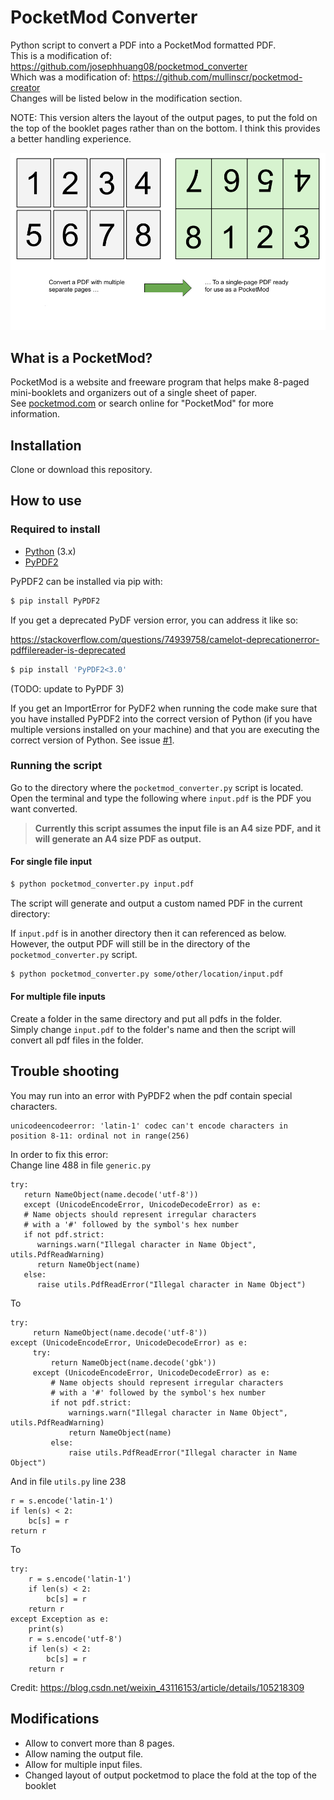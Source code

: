 # PocketMod Converter

Python script to convert a PDF into a PocketMod formatted PDF.  
This is a modification of: https://github.com/josephhuang08/pocketmod_converter  
Which was a modification of: https://github.com/mullinscr/pocketmod-creator  
Changes will be listed below in the modification section.

NOTE: This version alters the layout of the output pages, to put the fold on the top of the booklet pages rather than on the bottom. I think this provides a better handling experience.

![usage example](media/explainer.png)

## What is a PocketMod?
PocketMod is a website and freeware program that helps make 8-paged mini-booklets and organizers out of a single sheet of paper.  
See [pocketmod.com](https://pocketmod.com/) or search online for "PocketMod"
for more information.

## Installation

Clone or download this repository.

## How to use

### Required to install

- [Python](https://www.python.org/) (3.x)
- [PyPDF2](https://github.com/mstamy2/PyPDF2)

PyPDF2 can be installed via pip with:

```bash
$ pip install PyPDF2
```

If you get a deprecated PyDF version error, you can address it like so:

https://stackoverflow.com/questions/74939758/camelot-deprecationerror-pdffilereader-is-deprecated
```bash
$ pip install 'PyPDF2<3.0'
```
(TODO: update to PyPDF 3)

If you get an ImportError for PyDF2 when running the code make sure that you have installed PyPDF2 into the correct version of Python (if you have multiple versions installed on your machine) and that you are executing the correct version of Python.
See issue [#1][i1].

### Running the script

Go to the directory where the `pocketmod_converter.py` script is located.
Open the terminal and type the following where `input.pdf` is the PDF you want
converted.

> **Currently this script assumes the input file is an A4 size PDF,**
> **and it will generate an A4 size PDF as output.**

#### For single file input
```bash
$ python pocketmod_converter.py input.pdf
```

The script will generate and output a custom named PDF in the current
directory:

If `input.pdf` is in another directory then it can referenced as below.
However, the output PDF will still be in the directory of the
`pocketmod_converter.py` script.

```bash
$ python pocketmod_converter.py some/other/location/input.pdf
```

#### For multiple file inputs
Create a folder in the same directory and put all pdfs in the folder.  
Simply change `input.pdf` to the folder's name and then the script will convert all pdf files in the folder.

## Trouble shooting
You may run into an error with PyPDF2 when the pdf contain special characters.
```
unicodeencodeerror: 'latin-1' codec can't encode characters in position 8-11: ordinal not in range(256)
```
In order to fix this error:  
Change line 488 in file `generic.py`
```
try:
   return NameObject(name.decode('utf-8'))
   except (UnicodeEncodeError, UnicodeDecodeError) as e:
   # Name objects should represent irregular characters
   # with a '#' followed by the symbol's hex number
   if not pdf.strict:
      warnings.warn("Illegal character in Name Object", utils.PdfReadWarning)
      return NameObject(name)
   else:
      raise utils.PdfReadError("Illegal character in Name Object")
```
To
```
try:
     return NameObject(name.decode('utf-8'))
except (UnicodeEncodeError, UnicodeDecodeError) as e:
     try:
         return NameObject(name.decode('gbk'))
     except (UnicodeEncodeError, UnicodeDecodeError) as e:
         # Name objects should represent irregular characters
         # with a '#' followed by the symbol's hex number
         if not pdf.strict:
             warnings.warn("Illegal character in Name Object", utils.PdfReadWarning)
             return NameObject(name)
         else:
             raise utils.PdfReadError("Illegal character in Name Object")
```
And in file `utils.py` line 238
```
r = s.encode('latin-1')
if len(s) < 2:
    bc[s] = r
return r
```
To
```
try:
    r = s.encode('latin-1')
    if len(s) < 2:
        bc[s] = r
    return r
except Exception as e:
    print(s)
    r = s.encode('utf-8')
    if len(s) < 2:
        bc[s] = r
    return r
```
Credit: https://blog.csdn.net/weixin_43116153/article/details/105218309

## Modifications

- Allow to convert more than 8 pages.
- Allow naming the output file.
- Allow for multiple input files.
- Changed layout of output pocketmod to place the fold at the top of the booklet

[i1]: https://github.com/mullinscr/pocketmod-creator/issues/1
